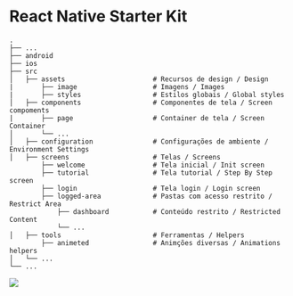 # React Native Starter Kit 
    .
    ├── ...
    ├── android   
    ├── ios   
    ├── src
    │   ├── assets                      # Recursos de design / Design 
    |       ├── image                   # Imagens / Images
    |       ├── styles                  # Estilos globais / Global styles                 
    │   ├── components                  # Componentes de tela / Screen compoments
    |       ├── page                    # Container de tela / Screen Container
    │       └── ...  
    │   ├── configuration               # Configurações de ambiente / Environment Settings    
    │   ├── screens                     # Telas / Screens
            ├── welcome                 # Tela inicial / Init screen
            ├── tutorial                # Tela tutorial / Step By Step screen
            ├── login                   # Tela login / Login screen
            ├── logged-area             # Pastas com acesso restrito / Restrict Area
                ├── dashboard           # Conteúdo restrito / Restricted Content
                └── ...  
    │   ├── tools                       # Ferramentas / Helpers
            ├── animeted                # Animções diversas / Animations helpers    
    │   └── ...                 
    └── ...


![](https://media.giphy.com/media/xT8qBq71uHPGIR9S2A/giphy.gif)